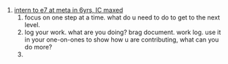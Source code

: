 1. [intern to e7 at meta in 6yrs, IC maxed](https://www.youtube.com/watch?v=DQFNYCO1MqM)
	1. focus on one step at a time. what do u need to do to get to the next level.
	2. log your work. what are you doing? brag document. work log. use it in your one-on-ones to show how u are contributing, what can you do more?
	3. 